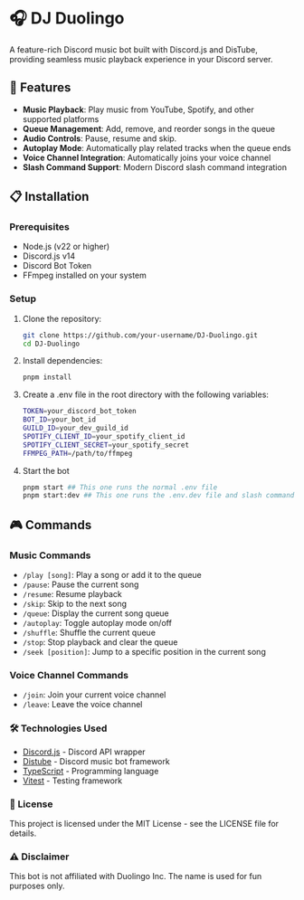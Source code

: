 # 🎧 DJ Duolingo

A feature-rich Discord music bot built with Discord.js and DisTube, providing seamless music playback experience in your Discord server.

## 🎵 Features

- **Music Playback**: Play music from YouTube, Spotify, and other supported platforms
- **Queue Management**: Add, remove, and reorder songs in the queue
- **Audio Controls**: Pause, resume and skip.
- **Autoplay Mode**: Automatically play related tracks when the queue ends
- **Voice Channel Integration**: Automatically joins your voice channel
- **Slash Command Support**: Modern Discord slash command integration

## 📋 Installation

### Prerequisites

- Node.js (v22 or higher)
- Discord.js v14
- Discord Bot Token
- FFmpeg installed on your system

### Setup

1. Clone the repository:
   ```bash
   git clone https://github.com/your-username/DJ-Duolingo.git
   cd DJ-Duolingo

2. Install dependencies:
    ```bash
    pnpm install

3. Create a .env file in the root directory with the following variables:
    ```bash
    TOKEN=your_discord_bot_token
    BOT_ID=your_bot_id
    GUILD_ID=your_dev_guild_id
    SPOTIFY_CLIENT_ID=your_spotify_client_id
    SPOTIFY_CLIENT_SECRET=your_spotify_secret
    FFMPEG_PATH=/path/to/ffmpeg

4. Start the bot
    ```bash
    pnpm start ## This one runs the normal .env file
    pnpm start:dev ## This one runs the .env.dev file and slash commands are automatically loaded into dev guild

## 🎮 Commands

### Music Commands

- `/play [song]`: Play a song or add it to the queue  
- `/pause`: Pause the current song  
- `/resume`: Resume playback  
- `/skip`: Skip to the next song  
- `/queue`: Display the current song queue  
- `/autoplay`: Toggle autoplay mode on/off  
- `/shuffle`: Shuffle the current queue  
- `/stop`: Stop playback and clear the queue  
- `/seek [position]`: Jump to a specific position in the current song  

### Voice Channel Commands

- `/join`: Join your current voice channel
- `/leave`: Leave the voice channel

### 🛠️ Technologies Used

- [Discord.js](https://discord.js.org/) - Discord API wrapper
- [Distube](https://distube.js.org/) - Discord music bot framework
- [TypeScript](https://www.typescriptlang.org/) - Programming language
- [Vitest](https://vitest.dev/) - Testing framework

### 📝 License
This project is licensed under the MIT License - see the LICENSE file for details.

### ⚠️ Disclaimer
This bot is not affiliated with Duolingo Inc. The name is used for fun purposes only.